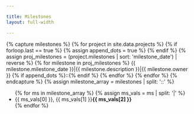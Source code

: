 ```yaml
---

title: Milestones
layout: full-width

---
```

{% capture milestones %}
{% for project in site.data.projects %}
    {% if forloop.last == true %}
    {% assign append_dots = true %}
    {% endif %}
    {% assign proj_milestones = (project.milestones | sort: 'milestone_date') | reverse %}
    {% for milestone in proj_milestones  %}
      {{ milestone.milestone_date }}|{{ milestone.description }}|{{ milestone.owner }}
      {% if append_dots %}::{% endif %}
    {% endfor %}
{% endfor %}
{% endcapture %}
{% assign milestone_array = milestones | split: '::' %}
<ul>
{% for ms in milestone_array %}
   {% assign ms_vals = ms | split: '|' %}
   <li>{{ ms_vals[0] }}, {{ ms_vals[1] }}<strong>{{ ms_vals[2] }}</strong></li>
{% endfor %}
</ul>

